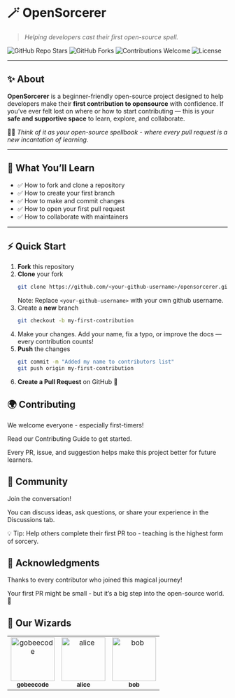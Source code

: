 # 🪄 OpenSorcerer
> *Helping developers cast their first open-source spell.*

![GitHub Repo Stars](https://img.shields.io/github/stars/gobeecode/OpenSorcerer?style=for-the-badge&color=gold)
![GitHub Forks](https://img.shields.io/github/forks/gobeecode/OpenSorcerer?style=for-the-badge&color=purple)
![Contributions Welcome](https://img.shields.io/badge/Contributions-Welcome-blueviolet?style=for-the-badge)
![License](https://img.shields.io/github/license/gobeecode/OpenSorcerer?style=for-the-badge&color=blue)

---

## ✨ About
**OpenSorcerer** is a beginner-friendly open-source project designed to help developers make their **first contribution to opensource** with confidence. If you’ve ever felt lost on where or how to start contributing — this is your **safe and supportive space** to learn, explore, and collaborate.  

🧙‍♂️ *Think of it as your open-source spellbook - where every pull request is a new incantation of learning.*

---

## 🧭 What You’ll Learn
- ✅ How to fork and clone a repository  
- ✅ How to create your first branch  
- ✅ How to make and commit changes  
- ✅ How to open your first pull request  
- ✅ How to collaborate with maintainers  

---

## ⚡ Quick Start

1. **Fork** this repository  
2. **Clone** your fork  
   ```bash
   git clone https://github.com/<your-github-username>/opensorcerer.git
   ```
   Note: Replace `<your-github-username>` with your own github username.
3. Create a **new** branch
   ```bash
   git checkout -b my-first-contribution
   ```
4. Make your changes. Add your name, fix a typo, or improve the docs — every contribution counts!
5. **Push** the changes
    ```bash
    git commit -m "Added my name to contributors list"
    git push origin my-first-contribution
    ```
6. **Create a Pull Request** on GitHub 🎉

## 🌍 Contributing

We welcome everyone - especially first-timers!

Read our Contributing Guide to get started.

Every PR, issue, and suggestion helps make this project better for future learners.

## 💬 Community

Join the conversation!

You can discuss ideas, ask questions, or share your experience in the Discussions tab.

💡 Tip: Help others complete their first PR too - teaching is the highest form of sorcery.

## 💖 Acknowledgments

Thanks to every contributor who joined this magical journey!

Your first PR might be small - but it’s a big step into the open-source world. 🌟


## 🌟 Our Wizards

<!-- CONTRIBUTORS START -->
<table><tr>
  <td align="center">
    <a href="https://github.com/gobeecode">
      <img src="https://github.com/gobeecode.png?size=100" width="100;" alt="gobeecode"/><br/>
      <sub><b>gobeecode</b></sub>
    </a>
  </td>
  <td align="center">
    <a href="https://github.com/alice">
      <img src="https://github.com/alice.png?size=100" width="100;" alt="alice"/><br/>
      <sub><b>alice</b></sub>
    </a>
  </td>
  <td align="center">
    <a href="https://github.com/bob">
      <img src="https://github.com/bob.png?size=100" width="100;" alt="bob"/><br/>
      <sub><b>bob</b></sub>
    </a>
  </td>
</tr></table>
<!-- CONTRIBUTORS END -->
